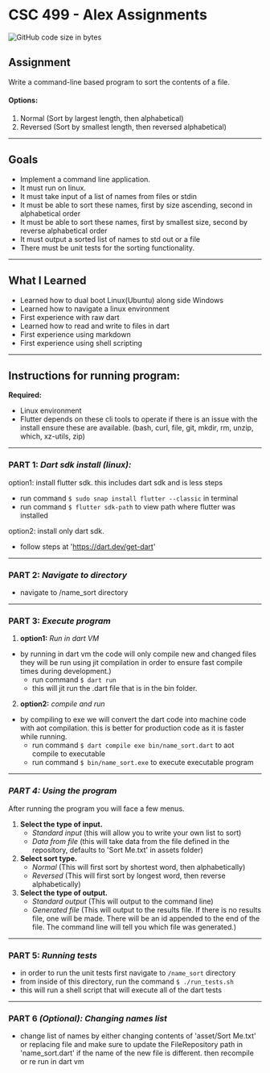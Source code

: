 # CSC 499 - Alex Assignments
![GitHub code size in bytes](https://img.shields.io/github/languages/code-size/micahmeadows/name_sort)

## Assignment
Write a command-line based program to sort the contents of a file.

#### __Options:__
1. Normal (Sort by largest length, then alphabetical)
2. Reversed (Sort by smallest length, then reversed alphabetical)

---

## Goals
- Implement a command line application.
- It must run on linux.
- It must take input of a list of names from files or stdin
- It must be able to sort these names, first by size ascending, second in alphabetical order
- It must be able to sort these names, first by smallest size, second by reverse alphabetical order
- It must output a sorted list of names to std out or a file
- There must be unit tests for the sorting functionality.

---

## What I Learned
 - Learned how to dual boot Linux(Ubuntu) along side Windows
 - Learned how to navigate a linux environment
 - First experience with raw dart
 - Learned how to read and write to files in dart
 - First experience using markdown
 - First experience using shell scripting

 ---

## Instructions for running program:

 __Required:__
  - Linux environment
  - Flutter depends on these cli tools to operate if there is an issue
     with the install ensure these are available.
     (bash, curl, file, git, mkdir, rm, unzip, which, xz-utils, zip)

---

### __PART 1:__ _Dart sdk install (linux):_
 option1: install flutter sdk. this includes dart sdk and is less steps
  - run command `$ sudo snap install flutter --classic` in terminal 
  - run command `$ flutter sdk-path` to view path where flutter was installed

 option2: install only dart sdk.
  - follow steps at 'https://dart.dev/get-dart'

---

### __PART 2:__ _Navigate to directory_
 - navigate to /name_sort directory

---

### __PART 3:__ _Execute program_ 
1. __option1:__ _Run in dart VM_
  * by running in dart vm the code will only compile new and changed files
    they will be run using jit compilation in order to ensure fast compile 
    times during development.)
    - run command `$ dart run`
    - this will jit run the .dart file that is in the bin folder.

2. __option2:__ _compile and run_
  * by compiling to exe we will convert the dart code into machine code with
    aot compilation. this is better for production code as it is faster while
    running.
    - run command `$ dart compile exe bin/name_sort.dart` to aot compile to executable
    - run command `$ bin/name_sort.exe` to execute executable program 

---

### ___PART 4:__ Using the program_
After running the program you will face a few menus.
1. __Select the type of input.__
   * _Standard input_ (this will allow you to write your own list to sort)
   * _Data from file_ (this will take data from the file defined in the repository, defaults to 'Sort Me.txt' in assets folder)
2. __Select sort type.__
   * _Normal_ (This will first sort by shortest word, then alphabetically)
   * _Reversed_ (This will first sort by longest word, then reverse alphabetically)
3. __Select the type of output.__
   * _Standard output_ (This will output to the command line)
   * _Generated file_ (This will output to the results file. If there is no results file, one will be made. There will be an id appended to the end of the file. The command line will tell you which file was generated.)

---

### __PART 5:__ _Running tests_
- in order to run the unit tests first navigate to `/name_sort` directory
- from inside of this directory, run the command `$ ./run_tests.sh`
- this will run a shell script that will execute all of the dart tests

---

### __PART 6__ ___(Optional):__ Changing names list_
 - change list of names by either changing contents of 'asset/Sort Me.txt'
   or replacing file and make sure to update the FileRepository path in 'name_sort.dart' 
   if the name of the new file is different. then recompile or re run in dart vm

